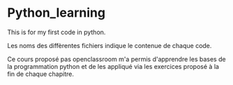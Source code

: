 # Python_learning
This is for my first code in python. 

Les noms des diffèrentes fichiers indique le contenue de chaque code. 

Ce cours proposé pas openclassroom m'a permis d'apprendre les bases de la programmation python et de les appliqué via les exercices proposé à la fin de chaque chapitre. 